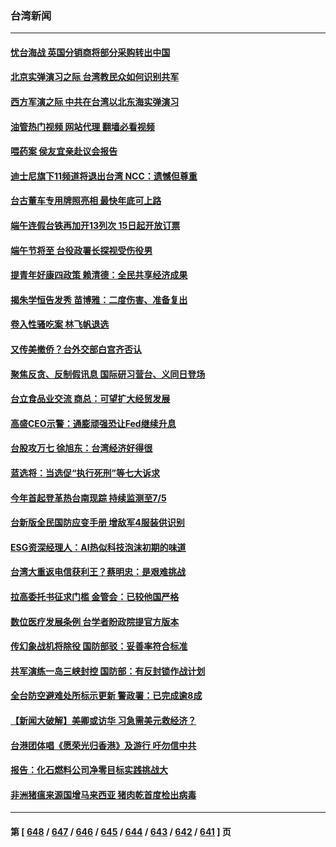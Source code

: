 ### 台湾新闻
---
#### [忧台海战 英国分销商将部分采购转出中国](../../pages/ncid1349361/n14015680.md?06141645) 
#### [北京实弹演习之际 台湾教民众如何识别共军](../../pages/ncid1349361/n14015462.md?06141645) 
#### [西方军演之际 中共在台湾以北东海实弹演习](../../pages/ncid1349361/n14015433.md?06141645) 
#### [油管热门视频 网站代理 翻墙必看视频](http://138.2.39.72:81/youtube.html?epic-marker?06141645)
#### [喂药案 侯友宜亲赴议会报告](../../pages/ncid1349361/n14015361.md?06141645) 
#### [迪士尼旗下11频道将退出台湾 NCC：遗憾但尊重](../../pages/ncid1349361/n14015366.md?06141645) 
#### [台古董车专用牌照亮相 最快年底可上路](../../pages/ncid1349361/n14015368.md?06141645) 
#### [端午连假台铁再加开13列次 15日起开放订票](../../pages/ncid1349361/n14015374.md?06141645) 
#### [端午节将至 台役政署长探视受伤役男](../../pages/ncid1349361/n14015379.md?06141645) 
#### [提青年好康四政策 赖清德：全民共享经济成果](../../pages/ncid1349361/n14015251.md?06141645) 
#### [揭朱学恒告发秀 苗博雅：二度伤害、准备复出](../../pages/ncid1349361/n14015253.md?06141645) 
#### [卷入性骚吃案 林飞帆退选](../../pages/ncid1349361/n14015255.md?06141645) 
#### [又传美撤侨？台外交部白宫齐否认](../../pages/ncid1349361/n14015267.md?06141645) 
#### [聚焦反贪、反制假讯息 国际研习营台、义同日登场](../../pages/ncid1349361/n14015268.md?06141645) 
#### [台立食品业交流 商总：可望扩大经贸发展](../../pages/ncid1349361/n14015303.md?06141645) 
#### [高盛CEO示警：通膨顽强恐让Fed继续升息](../../pages/ncid1349361/n14015269.md?06141645) 
#### [台股攻万七 徐旭东：台湾经济好得很](../../pages/ncid1349361/n14015271.md?06141645) 
#### [蓝选将：当选促“执行死刑”等七大诉求](../../pages/ncid1349361/n14015240.md?06141645) 
#### [今年首起登革热台南现踪 持续监测至7/5](../../pages/ncid1349361/n14015340.md?06141645) 
#### [台新版全民国防应变手册 增敌军4服装供识别](../../pages/ncid1349361/n14015336.md?06141645) 
#### [ESG资深经理人：AI热似科技泡沫初期的味道](../../pages/ncid1349361/n14015308.md?06141645) 
#### [台湾大重返电信获利王？蔡明忠：是艰难挑战](../../pages/ncid1349361/n14015309.md?06141645) 
#### [拉高委托书征求门槛 金管会：已较他国严格](../../pages/ncid1349361/n14015304.md?06141645) 
#### [数位医疗发展条例 台学者盼政院提官方版本](../../pages/ncid1349361/n14015235.md?06141645) 
#### [传幻象战机将除役 国防部驳：妥善率符合标准](../../pages/ncid1349361/n14015227.md?06141645) 
#### [共军演练一岛三峡封控 国防部：有反封锁作战计划](../../pages/ncid1349361/n14015221.md?06141645) 
#### [全台防空避难处所标示更新 警政署：已完成逾8成](../../pages/ncid1349361/n14015198.md?06141645) 
#### [【新闻大破解】美卿或访华 习急需美元救经济？](../../pages/ncid1349361/n14014752.md?06141645) 
#### [台港团体唱《愿荣光归香港》及游行 吁勿信中共](../../pages/ncid1349361/n14014533.md?06141645) 
#### [报告：化石燃料公司净零目标实践挑战大](../../pages/ncid1349361/n14014711.md?06141645) 
#### [非洲猪瘟来源国增马来西亚 猪肉乾首度检出病毒](../../pages/ncid1349361/n14014715.md?06141645) 

---
#### 第 [ [648](./648.md?06141645) / [647](./647.md?06141645) / [646](./646.md?06141645) / [645](./645.md?06141645) / [644](./644.md?06141645) / [643](./643.md?06141645) / [642](./642.md?06141645) / [641](./641.md?06141645) ] 页
